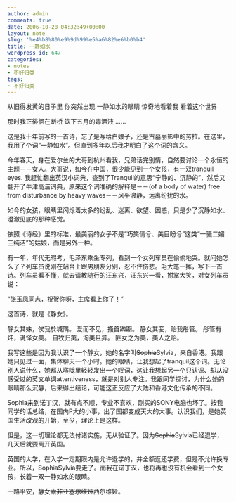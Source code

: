 ```yaml
---
author: admin
comments: true
date: 2006-10-28 04:32:49+00:00
layout: note
slug: '%e4%b8%80%e9%9d%99%e5%a6%82%e6%b0%b4'
title: 一静如水
wordpress_id: 647
categories:
- notes
- 不好归类
tags:
- 不好归类
---
```


从旧得发黄的日子里
你突然出现
一静如水的眼睛
惊奇地看着我
看着这个世界

那时我正徘徊在断桥
饮下五月的毒酒液
……

这是我十年前写的一首诗，忘了是写给白娘子，还是古墓丽影中的劳拉。在这里，我用了个词“一静如水”。但直到多年以后我才明白了这个词的含义。

今年春天，身在爱尔兰的大哥到杭州看我，兄弟话完别情，自然要讨论一个永恒的主题－－女人。大哥说，如今在中国，很少能见到一个女孩，有一双tranquil eyes. 我赶忙翻出英汉小词典，查到了Tranquil的意思“宁静的、沉静的”，然后又翻开了牛津高洁词典，原来这个词准确的解释是－－(of a body of water) free from disturbance by heavy waves－－风平浪静，远离纷扰的水。

如今的女孩，眼睛里闪烁着太多的纷乱、迷离、欲望、困惑，只是少了沉静如水、澄澈见底的那种感觉。

依照《诗经》里的标准，最美丽的女子不是“巧笑倩兮、美目盼兮”这类“一骚二媚三纯洁”的姑娘，而是另外一种。

有一年，年代无暇考，毛泽东乘坐专列，看到一个女列车员在偷偷地哭。就问她怎么了？列车员说刚在站台上跟男朋友分别，忍不住伤悲。毛大笔一挥，写下一首诗。列车员看不懂，就去请教随行的汪东兴，汪东兴一看，拊掌大笑，对女列车员说：

“张玉凤同志，祝贺你呀，主席看上你了！”

这首诗，就是《静女》。

静女其姝，俟我於城隅。 爱而不见，搔首踟蹰。 
静女其娈，贻我彤管。 彤管有炜，说怿女美。 
自牧归荑，洵美且异。 匪女之为美，美人之贻。

我写这些是因为我认识了一个静女，她的名字叫<del>Sophia</del>Sylvia，来自香港。我跟她只见过一面，集体聊天一个小时。她的眼睛，让我想起了tranquil这个词。无论别人说什么，她都从喉咙里轻轻发出一个叹词，这让我想起另一个只认识、却从没感受过的英文单词attentiveness，就是对别人专注。我跟同学探讨，为什么她的眼睛那么沉静，后来得出结论，可能这正反应了大陆和香港文化传承的不同。

Sophia来到诺丁汉，就有点不顺，专业不喜欢，刚买的SONY电脑也坏了。按我同学的话总结，在国内P大的小事，出了国都变成天大的大事。认识我们，是她英国生活改观的开始，至少，理论上是这样。

但是，这一切理论都无法付诸实施，无从验证了。因为<del>Sophia</del>Sylvia已经退学，几天后就要离开英国。

英国的大学，在入学一定期限内是允许退学的，并全额返还学费，但是不允许换专业。所以，<del>Sophia</del>Sylvia要走了。而我在诺丁汉，也将再也没有机会看到一个女孩，长着一双一静如水的眼睛。

一路平安，静女<del>索非亚</del><del>塞尔维娅</del>西尔维娅。


